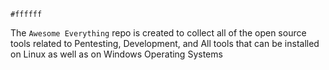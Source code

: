 `#ffffff`

The `Awesome Everything` repo is created to collect all of the open source tools related to Pentesting, Development, and All tools that can be installed on Linux as well as on Windows Operating Systems
